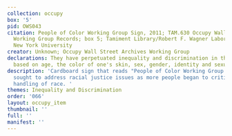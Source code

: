 ```yaml
---
collection: occupy
box: '5'
pid: OWS043
citation: People of Color Working Group Sign, 2011; TAM.630 Occupy Wall Street Archives
  Working Group Records; box 5; Tamiment Library/Robert F. Wagner Labor Archives,
  New York University
creator: Unknown; Occupy Wall Street Archives Working Group
declarations: They have perpetuated inequality and discrimination in the workplace
  based on age, the color of one's skin, sex, gender, identity and sexual orientation.
description: 'Cardboard sign that reads "People of Color Working Group." Some activists
  sought to address racial justice issues as more people began to critiques of OWS''s
  handling of race. '
themes: Inequality and Discrimination
order: '066'
layout: occupy_item
thumbnail: ''
full: ''
manifest: ''
---
```


